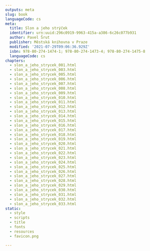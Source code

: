 ```yaml
---
outputs: meta
slug: book
languageCode: cs
meta:
  title: Slon a jeho strýček
  identifier: urn:uuid:296c0919-9963-415a-a386-6c26c077b931
  author: Pavel Šrut
  publisher: Městská knihovna v Praze
  modified: '2021-07-29T09:06:36.929Z'
  isbn: 978-80-274-1474-1; 978-80-274-1473-4; 978-80-274-1475-8
  languageCode: cs
chapters:
  - slon_a_jeho_strycek_001.html
  - slon_a_jeho_strycek_003.html
  - slon_a_jeho_strycek_005.html
  - slon_a_jeho_strycek_006.html
  - slon_a_jeho_strycek_007.html
  - slon_a_jeho_strycek_008.html
  - slon_a_jeho_strycek_009.html
  - slon_a_jeho_strycek_010.html
  - slon_a_jeho_strycek_011.html
  - slon_a_jeho_strycek_012.html
  - slon_a_jeho_strycek_013.html
  - slon_a_jeho_strycek_014.html
  - slon_a_jeho_strycek_015.html
  - slon_a_jeho_strycek_016.html
  - slon_a_jeho_strycek_017.html
  - slon_a_jeho_strycek_018.html
  - slon_a_jeho_strycek_019.html
  - slon_a_jeho_strycek_020.html
  - slon_a_jeho_strycek_021.html
  - slon_a_jeho_strycek_022.html
  - slon_a_jeho_strycek_023.html
  - slon_a_jeho_strycek_024.html
  - slon_a_jeho_strycek_025.html
  - slon_a_jeho_strycek_026.html
  - slon_a_jeho_strycek_027.html
  - slon_a_jeho_strycek_028.html
  - slon_a_jeho_strycek_029.html
  - slon_a_jeho_strycek_030.html
  - slon_a_jeho_strycek_031.html
  - slon_a_jeho_strycek_032.html
  - slon_a_jeho_strycek_033.html
static:
  - style
  - scripts
  - title
  - fonts
  - resources
  - favicon.png

---
```

